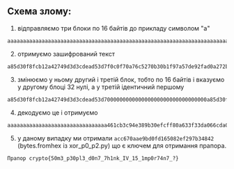 ## Схема злому:

1. відправляємо три блоки по 16 байтів до прикладу символом "а"

```
aaaaaaaaaaaaaaaaaaaaaaaaaaaaaaaaaaaaaaaaaaaaaaaaaaaaaaaaaaaaaaaaaaaaaaaaaaaaaaaaaaaaaaaaaaaaaaaa 
```

2. отримуємо зашифрований текст

```
a85d30f8fcb12a42749d3d3cdead53d7f0c0f70a76c5270b30b1f97a57de92fad0a272bf2d212257bef33c0fdbdeb327
```

3. змінюємо у ньому другий і третій блок, тобто по 16 байтів і вказуємо у другому блоці 32 нулі, а у третій  ідентичний першому

```
a85d30f8fcb12a42749d3d3cdead53d700000000000000000000000000000000a85d30f8fcb12a42749d3d3cdead53d7
```

4. декодуємо це і отримуємо 

```
aaaaaaaaaaaaaaaaaaaaaaaaaaaaaaaa461cb3c94e389b30efcff80a633f33da066cda004317a57bcfa284583d19e2e8
```

5. у даному випадку ми отримали `acc670aae9bd0fd165082ef297b34842` (bytes.fromhex із xor_p0_p2.py) що є ключем для отримання прапора.

~~~~~~~~~~~~~~~~~~~~~~~~~~~~~~~~~~~~~~~~~~~~~~~~~~~~~~~~~~~~~~~~~~~~~~~~~~~~~~~~~~~~~~~~~~~~~~~~~~
Прапор crypto{50m3_p30pl3_d0n7_7h1nk_IV_15_1mp0r74n7_?}
